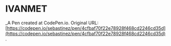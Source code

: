 # IVANMET
 _A Pen created at CodePen.io. Original URL: [https://codepen.io/sebastinez/pen/4cfbaf70f22e78928f468cd2246cd35d](https://codepen.io/sebastinez/pen/4cfbaf70f22e78928f468cd2246cd35d).

 